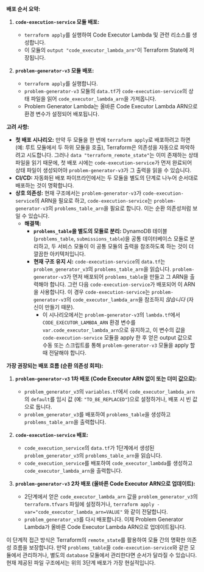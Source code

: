
**배포 순서 요약:**

1. **`code-execution-service` 모듈 배포:**
    * `terraform apply`를 실행하여 Code Executor Lambda 및 관련 리소스를 생성합니다.
    * 이 모듈의 `output "code_executor_lambda_arn"`이 Terraform State에 저장됩니다.

2. **`problem-generator-v3` 모듈 배포:**
    * `terraform apply`를 실행합니다.
    * `problem-generator-v3` 모듈의 `data.tf`가 `code-execution-service`의 상태 파일을 읽어 `code_executor_lambda_arn`을 가져옵니다.
    * Problem Generator Lambda는 올바른 Code Executor Lambda ARN으로 환경 변수가 설정되어 배포됩니다.

**고려 사항:**

* **첫 배포 시나리오:** 만약 두 모듈을 한 번에 `terraform apply`로 배포하려고 하면 (예: 루트 모듈에서 두 하위 모듈을 호출), Terraform은 의존성을 자동으로 파악하려고 시도합니다. 그러나 `data "terraform_remote_state"`는 이미 존재하는 상태 파일을 읽기 때문에, 첫 배포 시에는 `code-execution-service`가 먼저 완료되어 상태 파일이 생성되어야 `problem-generator-v3`가 그 출력을 읽을 수 있습니다.
* **CI/CD:** 자동화된 배포 파이프라인에서는 두 모듈을 별도의 단계로 나누어 순서대로 배포하는 것이 명확합니다.
* **상호 의존성:** 현재 구조에서는 `problem-generator-v3`가 `code-execution-service`의 ARN을 필요로 하고, `code-execution-service`는 `problem-generator-v3`의 `problems_table_arn`을 필요로 합니다. 이는 순환 의존성처럼 보일 수 있습니다.
  * **해결책:**
    * **`problems_table`을 별도의 모듈로 분리:** DynamoDB 테이블(`problems_table`, `submissions_table`)을 공통 데이터베이스 모듈로 분리하고, 두 서비스 모듈이 이 공통 모듈의 출력을 참조하도록 하는 것이 더 깔끔한 아키텍처입니다.
    * **현재 구조 유지 시:** `code-execution-service`의 `data.tf`는 `problem_generator_v3`의 `problems_table_arn`을 읽습니다. `problem-generator-v3`가 먼저 배포되어 `problems_table`을 만들고 그 ARN을 출력해야 합니다. 그런 다음 `code-execution-service`가 배포되어 이 ARN을 사용합니다. 이 경우 `code-execution-service`는 `problem-generator-v3`의 `code_executor_lambda_arn`을 참조하지 *않습니다* (자신이 만들기 때문).
      * 이 시나리오에서는 `problem-generator-v3`의 `lambda.tf`에서 `CODE_EXECUTOR_LAMBDA_ARN` 환경 변수를 `var.code_executor_lambda_arn`으로 유지하고, 이 변수의 값을 `code-execution-service` 모듈을 apply 한 후 얻은 output 값으로 수동 또는 스크립트를 통해 `problem-generator-v3` 모듈을 apply 할 때 전달해야 합니다.

**가장 권장되는 배포 흐름 (순환 의존성 회피):**

1. **`problem-generator-v3` 1차 배포 (Code Executor ARN 없이 또는 더미 값으로):**
    * `problem_generator_v3`의 `variables.tf`에서 `code_executor_lambda_arn`의 `default`를 임시 값 (예: `"TO_BE_REPLACED"`)으로 설정하거나, 배포 시 빈 값으로 둡니다.
    * `problem_generator_v3`를 배포하여 `problems_table`을 생성하고 `problems_table_arn`을 출력합니다.

2. **`code-execution-service` 배포:**
    * `code_execution_service`의 `data.tf`가 1단계에서 생성된 `problem_generator_v3`의 `problems_table_arn`을 읽습니다.
    * `code_execution_service`를 배포하여 `code_executor_lambda`를 생성하고 `code_executor_lambda_arn`을 출력합니다.

3. **`problem-generator-v3` 2차 배포 (올바른 Code Executor ARN으로 업데이트):**
    * 2단계에서 얻은 `code_executor_lambda_arn` 값을 `problem_generator_v3`의 `terraform.tfvars` 파일에 설정하거나, `terraform apply -var="code_executor_lambda_arn=VALUE"` 와 같이 전달합니다.
    * `problem_generator_v3`를 다시 배포합니다. 이제 Problem Generator Lambda가 올바른 Code Executor Lambda ARN으로 업데이트됩니다.

이 단계적 접근 방식은 Terraform의 `remote_state`를 활용하여 모듈 간의 명확한 의존성 흐름을 보장합니다.
만약 `problems_table`을 `code-execution-service`와 같은 모듈에서 관리하거나, 별도의 `database` 모듈에서 관리한다면 순서가 달라질 수 있습니다. 현재 제공된 파일 구조에서는 위의 3단계 배포가 가장 현실적입니다.
